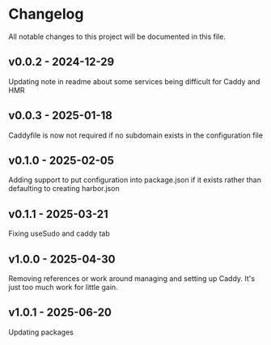 # Changelog

All notable changes to this project will be documented in this file. 
## v0.0.2 - 2024-12-29

Updating note in readme about some services being difficult for Caddy and HMR


## v0.0.3 - 2025-01-18

Caddyfile is now not required if no subdomain exists in the configuration file


## v0.1.0 - 2025-02-05

Adding support to put configuration into package.json if it exists rather than defaulting to creating harbor.json


## v0.1.1 - 2025-03-21

Fixing useSudo and caddy tab


## v1.0.0 - 2025-04-30

Removing references or work around managing and setting up Caddy. It's just too much work for little gain.


## v1.0.1 - 2025-06-20

Updating packages

